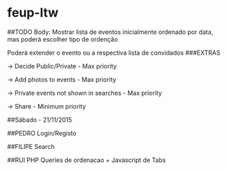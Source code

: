 # feup-ltw

##TODO
Body:
Mostrar lista de eventos inicialmente ordenado por data, mas poderá escolher tipo de ordenção

Poderá extender o evento ou a respectiva lista de convidados
###EXTRAS

-> Decide Public/Private  - Max priority

-> Add photos to events - Max priority

-> Private events not shown in searches - Max priority

-> Share - Minimum priority

##Sábado - 21/11/2015

##PEDRO
Login/Registo

##FILIPE
Search

##RUI
PHP Queries de ordenacao + Javascript de Tabs

